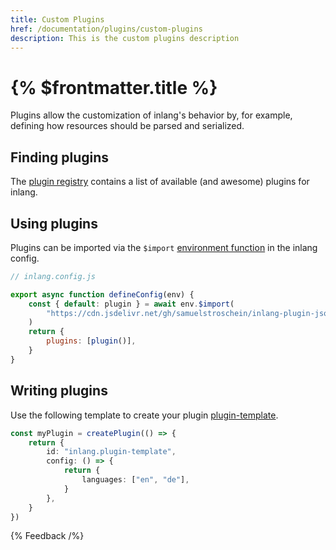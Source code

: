 ```yaml
---
title: Custom Plugins
href: /documentation/plugins/custom-plugins
description: This is the custom plugins description
---
```


# {% $frontmatter.title %}

Plugins allow the customization of inlang's behavior by, for example, defining how resources should be parsed and serialized.

## Finding plugins

The [plugin registry](/documentation/plugins/registry) contains a list of available (and awesome) plugins for inlang.

## Using plugins

Plugins can be imported via the `$import` [environment function](/documentation/inlang-environment) in the inlang config.

```js
// inlang.config.js

export async function defineConfig(env) {
	const { default: plugin } = await env.$import(
		"https://cdn.jsdelivr.net/gh/samuelstroschein/inlang-plugin-json/dist/index.js",
	)
	return {
		plugins: [plugin()],
	}
}
```

## Writing plugins

Use the following template to create your plugin [plugin-template](https://github.com/inlang/plugin-template).

```ts
const myPlugin = createPlugin(() => {
	return {
		id: "inlang.plugin-template",
		config: () => {
			return {
				languages: ["en", "de"],
			}
		},
	}
})
```

{% Feedback /%}
